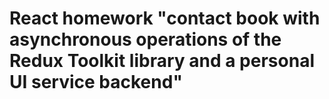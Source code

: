 # React homework "contact book with asynchronous operations of the Redux Toolkit library and a personal UI service backend"
